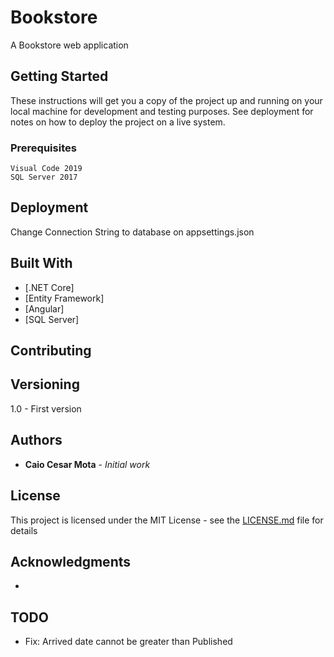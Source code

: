 # Bookstore

A Bookstore web application

## Getting Started

These instructions will get you a copy of the project up and running on your local machine for development and testing purposes. See deployment for notes on how to deploy the project on a live system.

### Prerequisites

```
Visual Code 2019
SQL Server 2017
```

## Deployment

Change Connection String to database on appsettings.json

## Built With

* [.NET Core]
* [Entity Framework]
* [Angular]
* [SQL Server]

## Contributing


## Versioning

1.0 - First version

## Authors

* **Caio Cesar Mota** - *Initial work*

## License

This project is licensed under the MIT License - see the [LICENSE.md](LICENSE.md) file for details

## Acknowledgments

* 

## TODO

* Fix: Arrived date cannot be greater than Published
